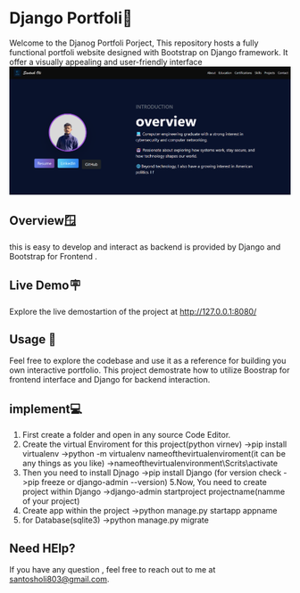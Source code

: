 # Django Portfoli🤖
  Welcome to the Djanog Portfoli Porject, This repository hosts a fully functional portfoli website designed with Bootstrap on Django framework. It offer a visually appealing and user-friendly interface
  ![Alt Text](https://github.com/santosholi01/Portfolio_Django_Bootstrap/blob/4ab7531bd18db6d8af1a3739c55e48fb9295e315/demo.png)



## Overview🪟
   this is easy to develop and interact as backend is provided by Django and Bootstrap for Frontend .


## Live Demo🪧
  Explore the live demostartion of the project at http://127.0.0.1:8080/


## Usage 👥
  Feel free to  explore the codebase and use it as a reference for building you own interactive portfolio. This project demostrate how to utilize Boostrap for frontend interface and Django for backend interaction.



## implement💻
  1. First create a folder and open in any source Code Editor.
  2. Create the virtual Enviroment for this project(python virnev)
->pip install virtualenv
->python -m virtualenv nameofthevirtualenviroment(it can be any things as you like)
->nameofthevirtualenvironment\Scrits\activate
 4. Then you need to install Djnago
      ->pip install Django (for version check ->pip freeze or django-admin --version)
 5.Now, You need to create project within Django
    ->django-admin startproject projectname(namme of your project)
6. Create app within the project
     ->python manage.py startapp appname
7. for Database(sqlite3)
     ->python manage.py migrate
  


## Need HElp?
  If you have any question , feel free to reach out to me at santosholi803@gmail.com. 
